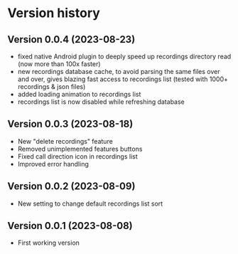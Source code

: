 # Version history

## Version 0.0.4 (2023-08-23)

- fixed native Android plugin to deeply speed up recordings directory read (now more than 100x faster)
- new recordings database cache, to avoid parsing the same files over and over, gives blazing fast access to recordings list (tested with 1000+ recordings & json files)
- added loading animation to recordings list
- recordings list is now disabled while refreshing database

## Version 0.0.3 (2023-08-18)

- New "delete recordings" feature
- Removed unimplemented features buttons
- Fixed call direction icon in recordings list
- Improved error handling

## Version 0.0.2 (2023-08-09)

- New setting to change default recordings list sort

## Version 0.0.1 (2023-08-08)

- First working version
